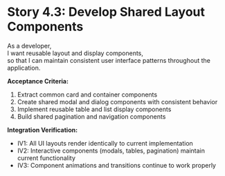 # Story 4.3: Develop Shared Layout Components
As a developer,  
I want reusable layout and display components,  
so that I can maintain consistent user interface patterns throughout the application.

**Acceptance Criteria:**
1. Extract common card and container components
2. Create shared modal and dialog components with consistent behavior
3. Implement reusable table and list display components
4. Build shared pagination and navigation components

**Integration Verification:**
- IV1: All UI layouts render identically to current implementation  
- IV2: Interactive components (modals, tables, pagination) maintain current functionality
- IV3: Component animations and transitions continue to work properly
